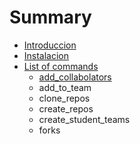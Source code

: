 # Summary

* [Introduccion](README.md)
* [Instalacion](instalacion.md)
* [List of commands](list_of_commands.md)
   * [add_collabolators](addcollabolators.md)
   * add_to_team
   * clone_repos
   * create_repos
   * create_student_teams
   * forks


